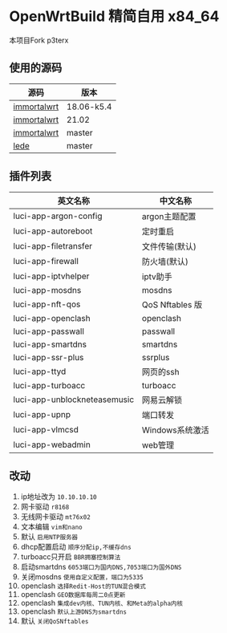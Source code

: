 # OpenWrtBuild 精简自用 x84_64

本项目Fork p3terx

## 使用的源码
|源码|版本|
|--|--|
|[immortalwrt](https://github.com/immortalwrt/immortalwrt/tree/openwrt-18.06-k5.4)|18.06-k5.4|
|[immortalwrt](https://github.com/immortalwrt/immortalwrt)|21.02|
|[immortalwrt](https://github.com/immortalwrt/immortalwrt/tree/master)|master|
|[lede](https://github.com/coolsnowwolf/lede)|master|


## 插件列表

|英文名称|中文名称|
|--|--|
|luci-app-argon-config|argon主题配置|
|luci-app-autoreboot|定时重启|
|luci-app-filetransfer|文件传输(默认)|
|luci-app-firewall|防火墙(默认)|
|luci-app-iptvhelper|iptv助手|
|luci-app-mosdns|mosdns|
|luci-app-nft-qos|QoS Nftables 版|
|luci-app-openclash|openclash|
|luci-app-passwall|passwall|
|luci-app-smartdns|smartdns|
|luci-app-ssr-plus|ssrplus|
|luci-app-ttyd|网页的ssh|
|luci-app-turboacc|turboacc|
|luci-app-unblockneteasemusic|网易云解锁|
|luci-app-upnp|端口转发|
|luci-app-vlmcsd|Windows系统激活|
|luci-app-webadmin|web管理|

## 改动
1. ip地址改为 `10.10.10.10`
2. 网卡驱动 `r8168`
3. 无线网卡驱动 `mt76x02`
4. 文本编辑 `vim和nano`
5. 默认 `启用NTP服务器`
6. dhcp配置启动 `顺序分配ip,不缓存dns`
7. turboacc只开启 `BBR拥塞控制算法`
8. 启动smartdns `6053端口为国内DNS,7053端口为国外DNS`
9. 关闭mosdns `使用自定义配置，端口为5335`
10. openclash `选择Redit-Host的TUN混合模式`
11. openclash `GEO数据库每周二0点更新`
12. openclash `集成dev内核、TUN内核、和Meta的alpha内核`
13. openclash `默认上游DNS为smartdns`
14. 默认 `关闭QoSNftables`
